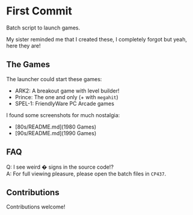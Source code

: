 First Commit
============

Batch script to launch games.

My sister reminded me that I created these, I completely forgot but yeah, here they are!  

The Games
---------

The launcher could start these games:

- ARK2: A breakout game with level builder!
- Prince: The one and only (+ with `megahit`)
- SPEL-1: FriendlyWare PC Arcade games



I found some screenshots for much nostalgia:
- [80s/README.md](1980 Games)
- [90s/README.md](1990 Games)


FAQ
----

Q: I see weird � signs in the source code!?  
A: For full viewing pleasure, please open the batch files in `CP437`.  



Contributions
-------------

Contributions welcome!
